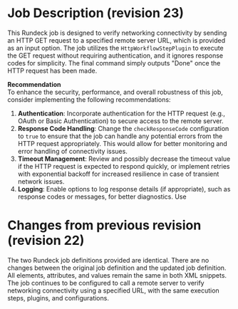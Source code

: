 
# Job Description (revision 23)
This Rundeck job is designed to verify networking connectivity by sending an HTTP GET request to a specified remote server URL, which is provided as an input option. The job utilizes the `HttpWorkflowStepPlugin` to execute the GET request without requiring authentication, and it ignores response codes for simplicity. The final command simply outputs "Done" once the HTTP request has been made.

**Recommendation**  
To enhance the security, performance, and overall robustness of this job, consider implementing the following recommendations:  
1. **Authentication**: Incorporate authentication for the HTTP request (e.g., OAuth or Basic Authentication) to secure access to the remote server.  
2. **Response Code Handling**: Change the `checkResponseCode` configuration to `true` to ensure that the job can handle any potential errors from the HTTP request appropriately. This would allow for better monitoring and error handling of connectivity issues.   
3. **Timeout Management**: Review and possibly decrease the timeout value if the HTTP request is expected to respond quickly, or implement retries with exponential backoff for increased resilience in case of transient network issues.  
4. **Logging**: Enable options to log response details (if appropriate), such as response codes or messages, for better diagnostics. Use

# Changes from previous revision (revision 22)
The two Rundeck job definitions provided are identical. There are no changes between the original job definition and the updated job definition. All elements, attributes, and values remain the same in both XML snippets. The job continues to be configured to call a remote server to verify networking connectivity using a specified URL, with the same execution steps, plugins, and configurations.
